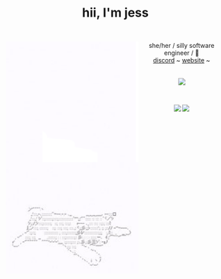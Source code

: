 <div align="center">
<h1>hii, I'm jess</h1><br />
</div>

<p float="left">
  <img align="left" width="305px" src="https://github.com/5nplol/coolstuff/blob/main/banner%20(1).png?raw=true">
  <p float="left">
    <div align="center">
      she/her / silly software engineer / 🩷<br />
      <a href="https://discord.com/users/903262692335312946/">discord</a> ~ 
      <a href="5np.lol">website</a>  ~ 
      <a href=""></a><br />
      <br />
      <p><a href="https://discord.com/users/903262692335312946"><img align="center" src="https://lanyard-profile-readme.vercel.app/api/903262692335312946?bg=302c33"></a></p>
      <br />
      <p>
         <img src="https://komarev.com/ghpvc/?username=5nplol&style=flat-square&color=F5A9B8&label=views">
         <img src="https://img.shields.io/badge/Freelancer-F5A9B8?style=flat-square&logo=Freelancer&logoColor=white">
        </a>
      </p>
    </div>
  </p>
</p>
